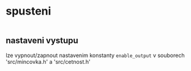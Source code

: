# spusteni
```./run.sh
```
## nastaveni vystupu

lze vypnout/zapnout nastavenim konstanty ```enable_output``` v souborech 'src/mincovka.h' a 'src/cetnost.h'